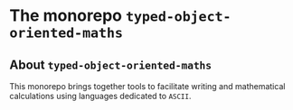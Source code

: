 The monorepo `typed-object-oriented-maths`
==========================================

About `typed-object-oriented-maths`
-----------------------------------

This monorepo brings together tools to facilitate writing and mathematical calculations using languages dedicated to `ASCII`.


<!-- :monorepo-content-START: -->
<!-- :monorepo-content-END: -->


<!-- :version-START: -->
<!-- :version-END: -->
